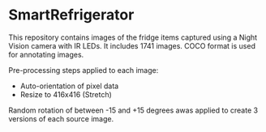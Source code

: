 # SmartRefrigerator

This repository contains images of the fridge items captured using a Night Vision camera with IR LEDs. It includes 1741 images. COCO format is used for annotating images.

Pre-processing steps applied to each image:
* Auto-orientation of pixel data 
* Resize to 416x416 (Stretch)


Random rotation of between -15 and +15 degrees awas applied to create 3 versions of each source image. 
